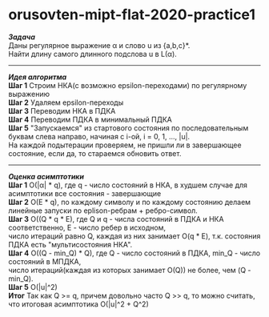 # orusovten-mipt-flat-2020-practice1
***Задача***    
Даны регулярное выражение α и слово u из {a,b,c}*.   
Найти длину самого длинного подслова u в L(α).
***
***Идея алгоритма***   
**Шаг 1** Строим НКА(с возможно epsilon-переходами) по регулярному выражению   
**Шаг 2** Удаляем epsilon-переходы   
**Шаг 3** Переводим НКА в ПДКА   
**Шаг 4** Переводим ПДКА в минимальный ПДКА   
**Шаг 5** "Запускаемся" из стартового состояния по последовательным буквам слева направо, начиная с i-ой, i = 0, 1, ..., |u|.   
На каждой подытерации проверяем, не пришли ли в завершающее состояние, если да, то стараемся обновить ответ.
***
***Оценка асимптотики***   
**Шаг 1** O(|α| * q), где q - число состояний в НКА, в худшем случае для асимптотики все cостояния - завершающие   
**Шаг 2** O(E * q), по каждому символу и по каждому состоянию делаем линейные запуски по eplison-ребрам + ребро-символ.   
**Шаг 3** O((Q * q * E), где Q и q - числа состояний в ПДКА и НКА соответственно, E - число ребер в исходном,   
число итераций равно Q, каждая из них занимает O(q * E), т.к. состояния ПДКА есть "мультисостояния НКА".   
**Шаг 4** O((Q - min_Q) * Q), где Q - число состояний в ПДКА, min_Q - число состояний в МПДКА,   
число итераций(каждая из которых занимает O(Q)) не более, чем (Q - min_Q).   
**Шаг 5** O(|u|^2)   
**Итог** Так как Q >= q, причем довольно часто Q >> q, то можно считать, что итоговая асимптотика O(|u|^2 + Q^2)
